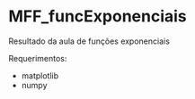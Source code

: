 # MFF_funcExponenciais
Resultado da aula de funções exponenciais

Requerimentos:
- matplotlib
- numpy
